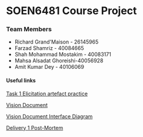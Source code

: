 # SOEN6481 Course Project

### Team Members
* Richard Grand'Maison - 26145965
* Farzad Shamriz - 40084665
* Shah Mohammad Mostakim - 40083171
* Mahsa Alsadat Ghoreishi-40056928
* Amit Kumar Dey - 40106069

#### Useful links

[Task 1 Elicitation artefact practice](https://docs.google.com/document/d/1FmX5atBFhi7Lsc5Tht47Ju1jsznNzJO_iz4hPA-gbH8/edit)

[Vision Document](https://docs.google.com/document/d/1ylwtT3o4PcdC2PfvDcjodBqgJ25dRoK3/edit)

[Vision Document Interface Diagram](https://drive.google.com/file/d/1cvEbO3YSH9mmtYhjmYP0adqqUP3b6eMs/view?usp=sharing)

[Delivery 1 Post-Mortem](https://docs.google.com/document/d/11-o21--eBUPZOUOt8mD6_Q2HtfCdq1KkQGJVtYrk6fs/edit)
